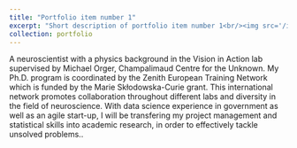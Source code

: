 ```yaml
---
title: "Portfolio item number 1"
excerpt: "Short description of portfolio item number 1<br/><img src='/images/500x300.png'>"
collection: portfolio
---
```


A neuroscientist with a physics background in the Vision in Action lab supervised by Michael Orger, Champalimaud Centre for the Unknown. My Ph.D. program is coordinated by the Zenith European Training Network which is funded by the Marie Skłodowska-Curie grant. This international network promotes collaboration throughout different labs and diversity in the field of neuroscience. With data science experience in government as well as an agile start-up, I will be transfering my project management and statistical skills into academic research, in order to effectively tackle unsolved problems.. 

